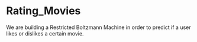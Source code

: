 # Rating_Movies
We are building a Restricted Boltzmann Machine in order to predict if a user likes or dislikes a certain movie.
